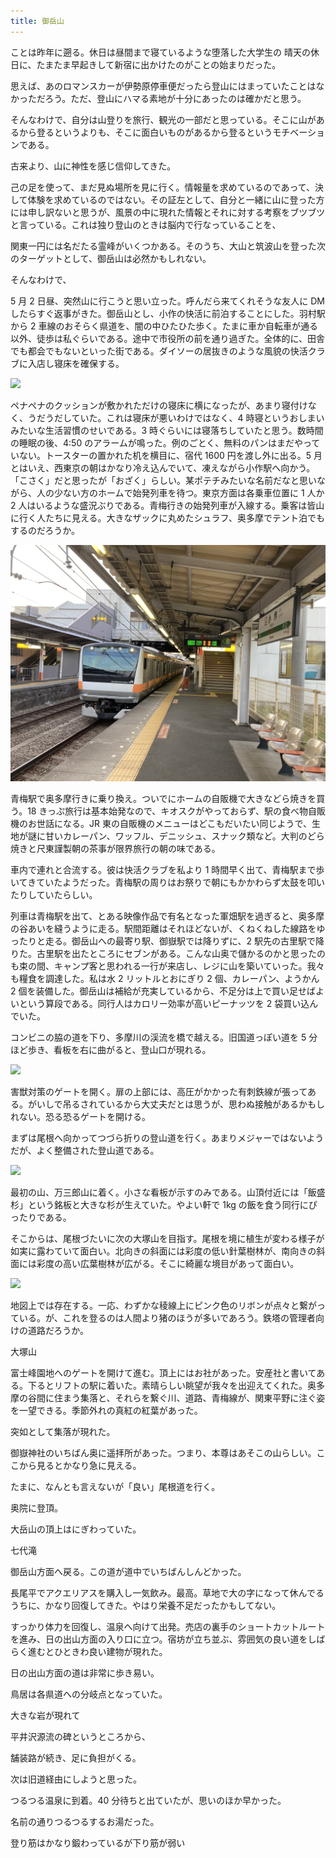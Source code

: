 ```yaml
---
title: 御岳山
---
```


ことは昨年に遡る。休日は昼間まで寝ているような堕落した大学生の
晴天の休日に、たまたま早起きして新宿に出かけたのがことの始まりだった。

思えば、あのロマンスカーが伊勢原停車便だったら登山にはまっていたことはなかっただろう。ただ、登山にハマる素地が十分にあったのは確かだと思う。

そんなわけで、自分は山登りを旅行、観光の一部だと思っている。そこに山があるから登るというよりも、そこに面白いものがあるから登るというモチベーションである。

古来より、山に神性を感じ信仰してきた。

己の足を使って、まだ見ぬ場所を見に行く。情報量を求めているのであって、決して体験を求めているのではない。その証左として、自分と一緒に山に登った方には申し訳ないと思うが、風景の中に現れた情報とそれに対する考察をブツブツと言っている。これは独り登山のときは脳内で行なっていることを、

関東一円には名だたる霊峰がいくつかある。そのうち、大山と筑波山を登った次のターゲットとして、御岳山は必然かもしれない。

そんなわけで、

5 月 2 日昼、突然山に行こうと思い立った。呼んだら来てくれそうな友人に DM したらすぐ返事がきた。御岳山とし、小作の快活に前泊することにした。羽村駅から 2 車線のおそらく県道を、闇の中ひたひた歩く。たまに車か自転車が通る以外、徒歩は私ぐらいである。途中で市役所の前を通り過ぎた。全体的に、田舎でも都会でもないといった街である。ダイソーの居抜きのような風貌の快活クラブに入店し寝床を確保する。

![](./img/IMG_6321.JPG)

ペナペナのクッションが敷かれただけの寝床に横になったが、あまり寝付けなく、うだうだしていた。これは寝床が悪いわけではなく、4 時寝というおしまいみたいな生活習慣のせいである。3 時ぐらいには寝落ちしていたと思う。数時間の睡眠の後、4:50 のアラームが鳴った。例のごとく、無料のパンはまだやっていない。トースターの置かれた机を横目に、宿代 1600 円を渡し外に出る。5 月とはいえ、西東京の朝はかなり冷え込んでいて、凍えながら小作駅へ向かう。「こさく」だと思ったが「おざく」らしい。某ポテチみたいな名前だなと思いながら、人の少ない方のホームで始発列車を待つ。東京方面は各乗車位置に 1 人か 2 人はいるような盛況ぶりである。青梅行きの始発列車が入線する。乗客は皆山に行く人たちに見える。大きなザックに丸めたシュラフ、奥多摩でテント泊でもするのだろうか。

![](./img/IMG_6325.JPG)

青梅駅で奥多摩行きに乗り換え。ついでにホームの自販機で大きなどら焼きを買う。18 きっぷ旅行は基本始発なので、キオスクがやっておらず、駅の食べ物自販機のお世話になる。JR 東の自販機のメニューはどこもだいたい同じようで、生地が謎に甘いカレーパン、ワッフル、デニッシュ、スナック類など。大判のどら焼きと尺東謹製朝の茶事が限界旅行の朝の味である。

車内で連れと合流する。彼は快活クラブを私より 1 時間早く出て、青梅駅まで歩いてきていたようだった。青梅駅の周りはお祭りで朝にもかかわらず太鼓を叩いたりしていたらしい。

列車は青梅駅を出て、とある映像作品で有名となった軍畑駅を過ぎると、奥多摩の谷あいを縫うように走る。駅間距離はそれほどないが、くねくねした線路をゆったりと走る。御岳山への最寄り駅、御嶽駅では降りずに、2 駅先の古里駅で降りた。古里駅を出たところにセブンがある。こんな山奥で儲かるのかと思ったのも束の間、キャンプ客と思われる一行が来店し、レジに山を築いていった。我々も糧食を調達した。私は水 2 リットルとおにぎり 2 個、カレーパン、ようかん 2 個を装備した。御岳山は補給が充実しているから、不足分は上で買い足せばよいという算段である。同行人はカロリー効率が高いピーナッツを 2 袋買い込んでいた。

コンビニの脇の道を下り、多摩川の渓流を橋で越える。旧国道っぽい道を 5 分ほど歩き、看板を右に曲がると、登山口が現れる。

![](./img/IMG_6331.JPG)

害獣対策のゲートを開く。扉の上部には、高圧がかかった有刺鉄線が張ってある。がいしで吊るされているから大丈夫だとは思うが、思わぬ接触があるかもしれない。恐る恐るゲートを開ける。

まずは尾根へ向かってつづら折りの登山道を行く。あまりメジャーではないようだが、よく整備された登山道である。

![](./img/IMG_6335.JPG)

最初の山、万三郎山に着く。小さな看板が示すのみである。山頂付近には「飯盛杉」という銘板と大きな杉が生えていた。やよい軒で 1kg の飯を食う同行にぴったりである。

そこからは、尾根づたいに次の大塚山を目指す。尾根を境に植生が変わる様子が如実に露わていて面白い。北向きの斜面には彩度の低い針葉樹林が、南向きの斜面には彩度の高い広葉樹林が広がる。そこに綺麗な境目があって面白い。

![](./img/IMG_6343.JPG)

地図上では存在する。一応、わずかな稜線上にピンク色のリボンが点々と繋がっている。が、これを登るのは人間より猪のほうが多いであろう。鉄塔の管理者向けの道路だろうか。

大塚山

富士峰園地へのゲートを開けて進む。頂上にはお社があった。安産社と書いてある。下るとリフトの駅に着いた。素晴らしい眺望が我々を出迎えてくれた。奥多摩の谷間に住まう集落と、それらを繋ぐ川、道路、青梅線が、関東平野に注ぐ姿を一望できる。季節外れの真紅の紅葉があった。

突如として集落が現れた。

御嶽神社のいちばん奥に遥拝所があった。つまり、本尊はあそこの山らしい。ここから見るとかなり急に見える。

たまに、なんとも言えないが「良い」尾根道を行く。

奥院に登頂。

大岳山の頂上はにぎわっていた。

七代滝

御岳山方面へ戻る。この道が道中でいちばんしんどかった。

長尾平でアクエリアスを購入し一気飲み。最高。草地で大の字になって休んでるうちに、かなり回復してきた。やはり栄養不足だったかもしてない。

すっかり体力を回復し、温泉へ向けて出発。売店の裏手のショートカットルートを進み、日の出山方面の入り口に立つ。宿坊が立ち並ぶ、雰囲気の良い道をしばらく進むとひときわ良い建物が現れた。

日の出山方面の道は非常に歩き易い。

鳥居は各県道への分岐点となっていた。

大きな岩が現れて

平井沢源流の碑というところから、

舗装路が続き、足に負担がくる。

次は旧道経由にしようと思った。

つるつる温泉に到着。40 分待ちと出ていたが、思いのほか早かった。

名前の通りつるつるするお湯だった。

登り筋はかなり鍛わっているが下り筋が弱い
